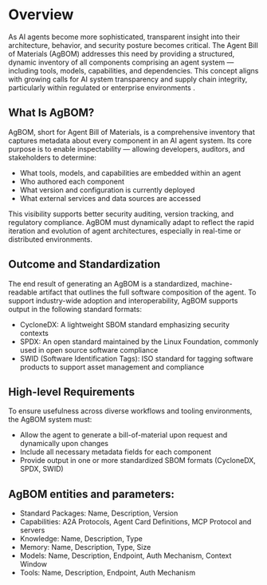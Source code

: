# Overview

As AI agents become more sophisticated, transparent insight into their architecture, behavior, and security posture becomes critical. The Agent Bill of Materials (AgBOM) addresses this need by providing a structured, dynamic inventory of all components comprising an agent system — including tools, models, capabilities, and dependencies. This concept aligns with growing calls for AI system transparency and supply chain integrity, particularly within regulated or enterprise environments .

## What Is AgBOM?
AgBOM, short for Agent Bill of Materials, is a comprehensive inventory that captures metadata about every component in an AI agent system. Its core purpose is to enable inspectability — allowing developers, auditors, and stakeholders to determine:
- What tools, models, and capabilities are embedded within an agent
- Who authored each component
- What version and configuration is currently deployed
- What external services and data sources are accessed

This visibility supports better security auditing, version tracking, and regulatory compliance. AgBOM must dynamically adapt to reflect the rapid iteration and evolution of agent architectures, especially in real-time or distributed environments.

## Outcome and Standardization
The end result of generating an AgBOM is a standardized, machine-readable artifact that outlines the full software composition of the agent. To support industry-wide adoption and interoperability, AgBOM supports output in the following standard formats:
- CycloneDX: A lightweight SBOM standard emphasizing security contexts
- SPDX: An open standard maintained by the Linux Foundation, commonly used in open source software compliance
- SWID (Software Identification Tags): ISO standard for tagging software products to support asset management and compliance

## High-level Requirements
To ensure usefulness across diverse workflows and tooling environments, the AgBOM system must:
- Allow the agent to generate a bill-of-material upon request and dynamically upon changes
- Include all necessary metadata fields for each component
- Provide output in one or more standardized SBOM formats (CycloneDX, SPDX, SWID)

## AgBOM entities and parameters:

- Standard Packages: Name, Description, Version
- Capabilities:	A2A Protocols, Agent Card Definitions, MCP Protocol and servers
- Knowledge: Name, Description, Type
- Memory: Name, Description, Type, Size
- Models:	Name, Description, Endpoint, Auth Mechanism, Context Window
- Tools: Name, Description, Endpoint, Auth Mechanism
